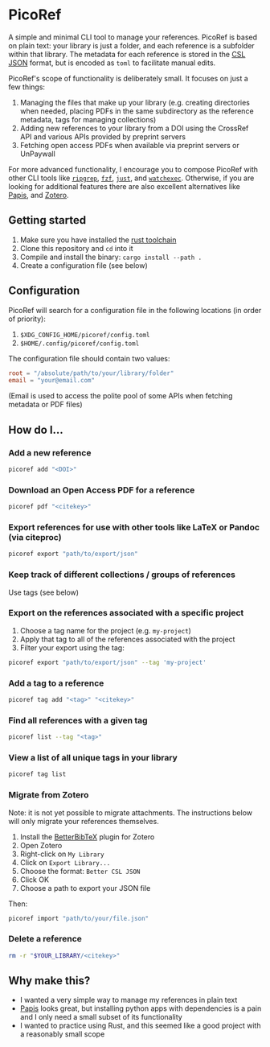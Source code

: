 # PicoRef
A simple and minimal CLI tool to manage your references.
PicoRef is based on plain text: your library is just a folder, and each reference is a subfolder within that library. The metadata for each reference is stored in the [CSL JSON](https://citeproc-js.readthedocs.io/en/latest/csl-json/markup.html) format, but is encoded as `toml` to facilitate manual edits. 

PicoRef's scope of functionality is deliberately small. It focuses on just a few things:
1. Managing the files that make up your library (e.g. creating directories when needed, placing PDFs in the same subdirectory as the reference metadata, tags for managing collections)
2. Adding new references to your library from a DOI using the CrossRef API and various APIs provided by preprint servers
3. Fetching open access PDFs when available via preprint servers or UnPaywall

For more advanced functionality, I encourage you to compose PicoRef with other CLI tools like [`ripgrep`](https://github.com/BurntSushi/ripgrep), [`fzf`](https://github.com/junegunn/fzf), [`just`](https://github.com/casey/just), and [`watchexec`](https://github.com/watchexec/watchexec). Otherwise, if you are looking for additional features there are also excellent alternatives like [Papis](https://github.com/papis/papis), and [Zotero](https://www.zotero.org/).

## Getting started
1. Make sure you have installed the [rust toolchain](https://www.rust-lang.org/tools/install)
2. Clone this repository and `cd` into it
3. Compile and install the binary: `cargo install --path .`
4. Create a configuration file (see below)

## Configuration
PicoRef will search for a configuration file in the following locations (in order of priority):
1. `$XDG_CONFIG_HOME/picoref/config.toml`
2. `$HOME/.config/picoref/config.toml`

The configuration file should contain two values:
```toml
root = "/absolute/path/to/your/library/folder"
email = "your@email.com"
```
(Email is used to access the polite pool of some APIs when fetching metadata or PDF files)

## How do I...
### Add a new reference
```sh
picoref add "<DOI>"
```

### Download an Open Access PDF for a reference
```sh
picoref pdf "<citekey>"
```

### Export references for use with other tools like LaTeX or Pandoc (via citeproc)
```sh
picoref export "path/to/export/json"
```

### Keep track of different collections / groups of references
Use tags (see below)

### Export on the references associated with a specific project
1. Choose a tag name for the project (e.g. `my-project`)
2. Apply that tag to all of the references associated with the project
3. Filter your export using the tag:

```sh
picoref export "path/to/export/json" --tag 'my-project'
```

### Add a tag to a reference
```sh
picoref tag add "<tag>" "<citekey>"
```

### Find all references with a given tag
```sh
picoref list --tag "<tag>"
```

### View a list of all unique tags in your library
```sh
picoref tag list
```

### Migrate from Zotero
Note: it is not yet possible to migrate attachments. The instructions below will only migrate your references themselves.

1. Install the [BetterBibTeX](https://retorque.re/zotero-better-bibtex/) plugin for Zotero
2. Open Zotero
3. Right-click on `My Library`
4. Click on `Export Library...`
5. Choose the format: `Better CSL JSON`
6. Click OK
7. Choose a path to export your JSON file

Then:
```sh
picoref import "path/to/your/file.json"
```

### Delete a reference
```sh
rm -r "$YOUR_LIBRARY/<citekey>"
```

## Why make this?
- I wanted a very simple way to manage my references in plain text
- [Papis](https://github.com/papis/papis) looks great, but installing python apps with dependencies is a pain and I only need a small subset of its functionality
- I wanted to practice using Rust, and this seemed like a good project with a reasonably small scope
